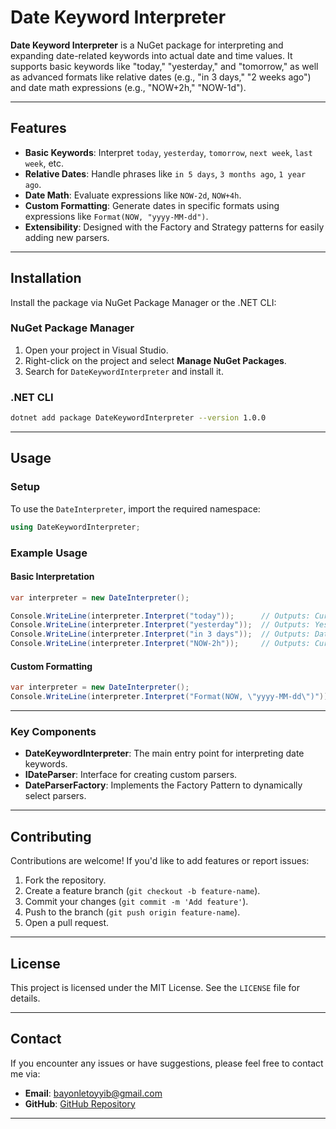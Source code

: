 # **Date Keyword Interpreter**

**Date Keyword Interpreter** is a NuGet package for interpreting and expanding date-related keywords 
into actual date and time values. It supports basic keywords like "today," "yesterday," and "tomorrow," 
as well as advanced formats like relative dates (e.g., "in 3 days," "2 weeks ago") and 
date math expressions (e.g., "NOW+2h," "NOW-1d"). 


---

## **Features**

- **Basic Keywords**: Interpret `today`, `yesterday`, `tomorrow`, `next week`, `last week`, etc.
- **Relative Dates**: Handle phrases like `in 5 days`, `3 months ago`, `1 year ago`.
- **Date Math**: Evaluate expressions like `NOW-2d`, `NOW+4h`.
- **Custom Formatting**: Generate dates in specific formats using expressions like `Format(NOW, "yyyy-MM-dd")`.
- **Extensibility**: Designed with the Factory and Strategy patterns for easily adding new parsers.

---

## **Installation**

Install the package via NuGet Package Manager or the .NET CLI:

### **NuGet Package Manager**
1. Open your project in Visual Studio.
2. Right-click on the project and select **Manage NuGet Packages**.
3. Search for `DateKeywordInterpreter` and install it.

### **.NET CLI**
```bash
dotnet add package DateKeywordInterpreter --version 1.0.0
```

---

## **Usage**

### **Setup**
To use the `DateInterpreter`, import the required namespace:

```csharp
using DateKeywordInterpreter;
```

### **Example Usage**
#### **Basic Interpretation**
```csharp
var interpreter = new DateInterpreter();

Console.WriteLine(interpreter.Interpret("today"));      // Outputs: Current date
Console.WriteLine(interpreter.Interpret("yesterday"));  // Outputs: Yesterday's date
Console.WriteLine(interpreter.Interpret("in 3 days"));  // Outputs: Date 3 days from now
Console.WriteLine(interpreter.Interpret("NOW-2h"));     // Outputs: Current time minus 2 hours
```

#### **Custom Formatting**
```csharp
var interpreter = new DateInterpreter();
Console.WriteLine(interpreter.Interpret("Format(NOW, \"yyyy-MM-dd\")"));  // Outputs: Current date in yyyy-MM-dd format
```

---


### **Key Components**
- **DateKeywordInterpreter**: The main entry point for interpreting date keywords.
- **IDateParser**: Interface for creating custom parsers.
- **DateParserFactory**: Implements the Factory Pattern to dynamically select parsers.

---

## **Contributing**

Contributions are welcome! If you'd like to add features or report issues:
1. Fork the repository.
2. Create a feature branch (`git checkout -b feature-name`).
3. Commit your changes (`git commit -m 'Add feature'`).
4. Push to the branch (`git push origin feature-name`).
5. Open a pull request.

---

## **License**

This project is licensed under the MIT License. See the `LICENSE` file for details.

---

## **Contact**

If you encounter any issues or have suggestions, please feel free to contact me via:
- **Email**: [bayonletoyyib@gmail.com](mailto:bayonletoheeb@gmail.com)
- **GitHub**: [GitHub Repository](https://github.com/bayorh/DateKeywordInterpreter.git)

---

